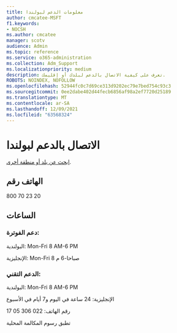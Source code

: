 ```yaml
---
title: معلومات الدعم لبولندا
author: cmcatee-MSFT
f1.keywords:
- NOCSH
ms.author: cmcatee
manager: scotv
audience: Admin
ms.topic: reference
ms.service: o365-administration
ms.collection: Adm_Support
ms.localizationpriority: medium
description: تعرف على كيفية الاتصال بالدعم لبلدك أو إقليمك.
ROBOTS: NOINDEX, NOFOLLOW
ms.openlocfilehash: 52944fc0c7d69ce313d9202ec79e7bed754c93c3
ms.sourcegitcommit: 0ee2dabe402d44fecb6856af98a2ef7720d25189
ms.translationtype: MT
ms.contentlocale: ar-SA
ms.lasthandoff: 12/09/2021
ms.locfileid: "63568324"
---
```

# <a name="contact-support-for-poland"></a>الاتصال بالدعم لبولندا

[ابحث عن بلد أو منطقة أخرى](../get-help-support.md).

## <a name="phone-number"></a>الهاتف رقم
800 70 23 20

## <a name="hours"></a>الساعات
### <a name="billing-support"></a>دعم الفوترة:

البولندية: Mon-Fri 8 AM-6 PM

الإنجليزية: Mon-Fri 8 صباحا-6 م

### <a name="technical-support"></a>الدعم التقني:

البولندية: Mon-Fri 8 AM-6 PM

الإنجليزية: 24 ساعة في اليوم و7 أيام في الأسبوع

رقم الهاتف: 022 306 05 17

تطبق رسوم المكالمة المحلية
